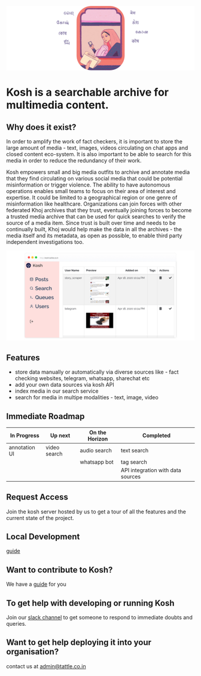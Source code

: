 ![containers](docs/images/kosh-header.jpg)

# Kosh is a searchable archive for multimedia content.

## Why does it exist?

In order to amplify the work of fact checkers, it is important to store the large amount of media - text, images, videos circulating on chat apps and closed content eco-system. It is also important to be able to search for this media in order to reduce the redundancy of their work.

Kosh empowers small and big media outfits to archive and annotate media that they find circulating on various social media that could be potential misinformation or trigger violence. The ability to have autonomous operations enables small teams to focus on their area of interest and expertise. It could be limited to a geographical region or one genre of misinformation like healthcare. Organizations can join forces with other federated Khoj archives that they trust, eventually joining forces to become a trusted media archive that can be used for quick searches to verify the source of a media item. Since trust is built over time and needs to be continually built, Khoj would help make the data in all the archives - the media itself and its metadata, as open as possible, to enable third party independent investigations too.

![kosh home](docs/images/kosh-home.jpg)

## Features

- store data manually or automatically via diverse sources like - fact checking websites, telegram, whatsapp, sharechat etc
- add your own data sources via kosh API
- index media in our search service
- search for media in multipe modalities - text, image, video

## Immediate Roadmap

| In Progress   | Up next      | On the Horizon | Completed                         |
| ------------- | ------------ | -------------- | --------------------------------- |
| annotation UI | video search | audio search   | text search                       |
|               |              | whatsapp bot   | tag search                        |
|               |              |                | API integration with data sources |

## Request Access

Join the kosh server hosted by us to get a tour of all the features and the current state of the project.

## Local Development

[guide](https://github.com/tattle-made/kosh/blob/master/docs/development.md)

## Want to contribute to Kosh?

We have a [guide](contributing.md) for you

## To get help with developing or running Kosh

Join our [slack channel](https://join.slack.com/t/tattle-workspace/shared_invite/zt-da07n75v-kIw9Z5b~_gDKP~JsScP1Vg) to get someone to respond to immediate doubts and queries.

## Want to get help deploying it into your organisation?

contact us at admin@tattle.co.in
